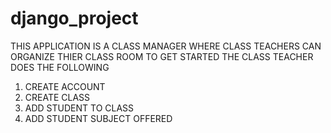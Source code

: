 # django_project
THIS APPLICATION IS A CLASS MANAGER
WHERE CLASS TEACHERS CAN ORGANIZE THIER CLASS ROOM
TO GET STARTED THE CLASS TEACHER DOES THE FOLLOWING
1. CREATE ACCOUNT
2. CREATE CLASS
3. ADD STUDENT TO CLASS
4. ADD STUDENT SUBJECT OFFERED
